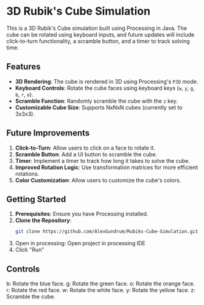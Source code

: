 # 3D Rubik's Cube Simulation

This is a 3D Rubik's Cube simulation built using Processing in Java. The cube can be rotated using keyboard inputs, and future updates will include click-to-turn functionality, a scramble button, and a timer to track solving time.

## Features
- **3D Rendering**: The cube is rendered in 3D using Processing's `P3D` mode.
- **Keyboard Controls**: Rotate the cube faces using keyboard keys (`w`, `y`, `g`, `b`, `r`, `o`).
- **Scramble Function**: Randomly scramble the cube with the `z` key.
- **Customizable Cube Size**: Supports NxNxN cubes (currently set to 3x3x3).

## Future Improvements
1. **Click-to-Turn**: Allow users to click on a face to rotate it.
2. **Scramble Button**: Add a UI button to scramble the cube.
3. **Timer**: Implement a timer to track how long it takes to solve the cube.
4. **Improved Rotation Logic**: Use transformation matrices for more efficient rotations.
5. **Color Customization**: Allow users to customize the cube's colors.

## Getting Started
1. **Prerequisites**: Ensure you have Processing installed.
2. **Clone the Repository**:
   ```bash
   git clone https://github.com/AlexGundrum/Rubiks-Cube-Simulation.git
   ```
3. Open in processing: Open project in processing IDE
4. Click "Run"

## Controls
b: Rotate the blue face.
g: Rotate the green face.
o: Rotate the orange face.
r: Rotate the red face.
w: Rotate the white face.
y: Rotate the yellow face.
z: Scramble the cube.
